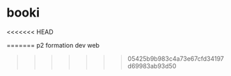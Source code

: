 # booki
<<<<<<< HEAD

=======
p2 formation dev web
>>>>>>> 05425b9b983c4a73e67cfd34197d69983ab93d50

